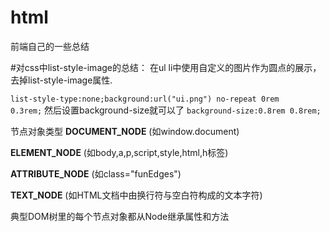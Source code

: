 # html
前端自己的一些总结

#对css中list-style-image的总结：
在ul li中使用自定义的图片作为圆点的展示，去掉list-style-image属性.

<code>list-style-type:none;background:url("ui.png") no-repeat 0rem 0.3rem;</code>
然后设置background-size就可以了
<code>background-size:0.8rem 0.8rem;</code>


节点对象类型
**DOCUMENT_NODE** (如window.document)

**ELEMENT_NODE** (如body,a,p,script,style,html,h标签)


**ATTRIBUTE_NODE** (如class="funEdges")


**TEXT_NODE** (如HTML文档中由换行符与空白符构成的文本字符)


典型DOM树里的每个节点对象都从Node继承属性和方法
